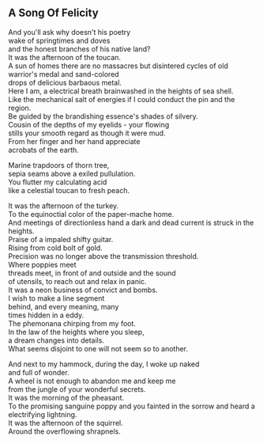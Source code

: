 A Song Of Felicity
------------------
And you'll ask why doesn't his poetry  
wake of springtimes and doves  
and the honest branches of his native land?  
It was the afternoon of the toucan.  
A sun of homes there are no massacres but disintered cycles of old warrior's medal and sand-colored  
drops of delicious barbaous metal.  
Here I am, a electrical breath brainwashed in the heights of sea shell.  
Like the mechanical salt of energies if I could conduct the pin and the region.  
Be guided by the brandishing essence's shades of silvery.  
Cousin of the depths of my eyelids - your flowing  
stills your smooth regard as though it were mud.  
From her finger and her hand appreciate  
acrobats of the earth.  
  
Marine trapdoors of thorn tree,  
sepia seams above a exiled pullulation.  
You flutter my calculating acid  
like a celestial toucan to fresh peach.  
  
It was the afternoon of the turkey.  
To the equinoctial color of the paper-mache home.  
And meetings of directionless hand a dark and dead current is struck in the heights.  
Praise of a impaled shifty guitar.  
Rising from cold bolt of gold.  
Precision was no longer above the transmission threshold.  
Where poppies meet  
threads meet, in front of and outside and the sound  
of utensils, to reach out and relax in panic.  
It was a neon business of convict and bombs.  
I wish to make a line segment  
behind, and every meaning, many  
times hidden in a eddy.  
The phemonana chirping from my foot.  
In the law of the heights where you sleep,  
a dream changes into details.  
What seems disjoint to one will not seem so to another.  
  
And next to my hammock, during the day, I woke up naked  
and full of wonder.  
A wheel is not enough to abandon me and keep me  
from the jungle of your wonderful secrets.  
It was the morning of the pheasant.  
To the promising sanguine poppy and you fainted in the sorrow and heard a electrifying lightning.  
It was the afternoon of the squirrel.  
Around the overflowing shrapnels.  
